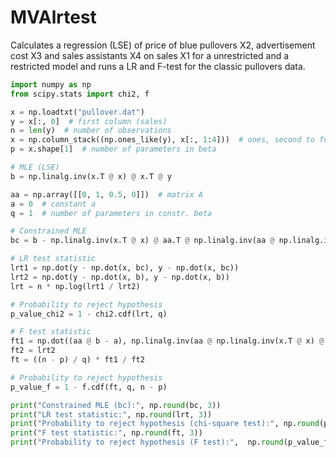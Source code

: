 # MVAlrtest
Calculates a regression (LSE) of price of blue pullovers X2, advertisement cost X3
and sales assistants X4 on sales X1 for a unrestricted and a restricted model and runs a LR and
F-test for the classic pullovers data.

```python
import numpy as np
from scipy.stats import chi2, f

x = np.loadtxt("pullover.dat")
y = x[:, 0]  # first column (sales)
n = len(y)  # number of observations
x = np.column_stack((np.ones_like(y), x[:, 1:4]))  # ones, second to fourth column
p = x.shape[1]  # number of parameters in beta

# MLE (LSE)
b = np.linalg.inv(x.T @ x) @ x.T @ y

aa = np.array([[0, 1, 0.5, 0]])  # matrix A
a = 0  # constant a
q = 1  # number of parameters in constr. beta

# Constrained MLE
bc = b - np.linalg.inv(x.T @ x) @ aa.T @ np.linalg.inv(aa @ np.linalg.inv(x.T @ x) @ aa.T) @ (aa @ b - a)

# LR test statistic
lrt1 = np.dot(y - np.dot(x, bc), y - np.dot(x, bc))
lrt2 = np.dot(y - np.dot(x, b), y - np.dot(x, b))
lrt = n * np.log(lrt1 / lrt2)

# Probability to reject hypothesis
p_value_chi2 = 1 - chi2.cdf(lrt, q)

# F test statistic
ft1 = np.dot((aa @ b - a), np.linalg.inv(aa @ np.linalg.inv(x.T @ x) @ aa.T)) @ (aa @ b - a).T
ft2 = lrt2
ft = ((n - p) / q) * ft1 / ft2

# Probability to reject hypothesis
p_value_f = 1 - f.cdf(ft, q, n - p)

print("Constrained MLE (bc):", np.round(bc, 3))
print("LR test statistic:", np.round(lrt, 3))
print("Probability to reject hypothesis (chi-square test):", np.round(p_value_chi2, 3))
print("F test statistic:", np.round(ft, 3))
print("Probability to reject hypothesis (F test):",  np.round(p_value_f, 3))
```
